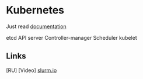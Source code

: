 # Kubernetes
Just read [documentation](https://kubernetes.io/docs/home/)

etcd
API server
Controller-manager
Scheduler
kubelet

## Links
[RU] [Video] [slurm.io](https://www.youtube.com/channel/UCK5MedKoNJ5aRahfGOIGx6g)
